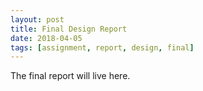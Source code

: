 ```yaml
---
layout: post
title: Final Design Report
date: 2018-04-05
tags: [assignment, report, design, final]
---
```


The final report will live here.
